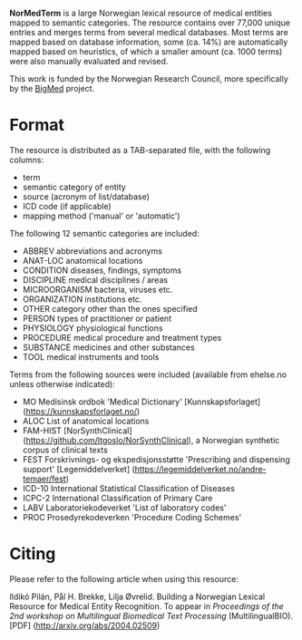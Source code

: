 
**NorMedTerm** is a large Norwegian lexical resource of medical entities mapped to semantic categories. The resource contains over 77,000 unique entries and merges terms from several medical databases. Most terms are mapped based on database information, some (ca. 14%) are automatically mapped based on heuristics, of which a smaller amount (ca. 1000 terms) were also manually evaluated and revised. 

This work is funded by the Norwegian Research Council, more specifically by the [BigMed](https://bigmed.no/) project.

# Format

The resource is distributed as a TAB-separated file, with the following columns:
- term
- semantic category of entity
- source (acronym of list/database)
- ICD code (if applicable)
- mapping method ('manual' or 'automatic')

The following 12 semantic categories are included:

- ABBREV        abbreviations and acronyms
- ANAT-LOC	    anatomical locations
- CONDITION	    diseases, findings, symptoms 
- DISCIPLINE	  medical disciplines / areas
- MICROORGANISM bacteria, viruses etc.
- ORGANIZATION	institutions etc.
- OTHER		      category other than the ones specified
- PERSON 	      types of practitioner or patient
- PHYSIOLOGY 	  physiological functions
- PROCEDURE 	  medical procedure and treatment types
- SUBSTANCE 	  medicines and other substances
- TOOL 		      medical instruments and tools

Terms from the following sources were included (available from ehelse.no unless otherwise indicated):
- MO 		    Medisinsk ordbok 'Medical Dictionary' [Kunnskapsforlaget] (https://kunnskapsforlaget.no/)
- ALOC		  List of anatomical locations
- FAM-HIST 	[NorSynthClinical] (https://github.com/ltgoslo/NorSynthClinical), a Norwegian synthetic corpus of clinical texts
- FEST      Forskrivnings- og ekspedisjonsstøtte 'Prescribing and dispensing support' [Legemiddelverket] (https://legemiddelverket.no/andre-temaer/fest)
- ICD-10 	  International Statistical Classification of Diseases
- ICPC-2 	  International Classification of Primary Care
- LABV 		  Laboratoriekodeverket 'List of laboratory codes'
- PROC 		  Prosedyrekodeverken 'Procedure Coding Schemes'

# Citing

Please refer to the following article when using this resource:

Ildikó Pilán, Pål H. Brekke, Lilja Øvrelid. Building a Norwegian Lexical Resource for Medical Entity Recognition. To appear in *Proceedings of the 2nd workshop on Multilingual Biomedical Text Processing* (MultilingualBIO). [PDF] (http://arxiv.org/abs/2004.02509)
 
